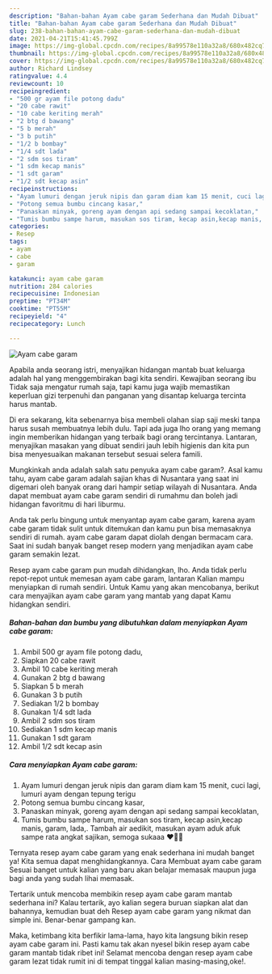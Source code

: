 ```yaml
---
description: "Bahan-bahan Ayam cabe garam Sederhana dan Mudah Dibuat"
title: "Bahan-bahan Ayam cabe garam Sederhana dan Mudah Dibuat"
slug: 238-bahan-bahan-ayam-cabe-garam-sederhana-dan-mudah-dibuat
date: 2021-04-21T15:41:45.799Z
image: https://img-global.cpcdn.com/recipes/8a99578e110a32a8/680x482cq70/ayam-cabe-garam-foto-resep-utama.jpg
thumbnail: https://img-global.cpcdn.com/recipes/8a99578e110a32a8/680x482cq70/ayam-cabe-garam-foto-resep-utama.jpg
cover: https://img-global.cpcdn.com/recipes/8a99578e110a32a8/680x482cq70/ayam-cabe-garam-foto-resep-utama.jpg
author: Richard Lindsey
ratingvalue: 4.4
reviewcount: 10
recipeingredient:
- "500 gr ayam file potong dadu"
- "20 cabe rawit"
- "10 cabe keriting merah"
- "2 btg d bawang"
- "5 b merah"
- "3 b putih"
- "1/2 b bombay"
- "1/4 sdt lada"
- "2 sdm sos tiram"
- "1 sdm kecap manis"
- "1 sdt garam"
- "1/2 sdt kecap asin"
recipeinstructions:
- "Ayam lumuri dengan jeruk nipis dan garam diam kam 15 menit, cuci lagi, lumuri ayam dengan tepung terigu"
- "Potong semua bumbu cincang kasar,"
- "Panaskan minyak, goreng ayam dengan api sedang sampai kecoklatan,"
- "Tumis bumbu sampe harum, masukan sos tiram, kecap asin,kecap manis, garam, lada,. Tambah air aedikit, masukan ayam aduk afuk sampe rata angkat sajikan, semoga sukaaa ♥️🤗🤗"
categories:
- Resep
tags:
- ayam
- cabe
- garam

katakunci: ayam cabe garam 
nutrition: 284 calories
recipecuisine: Indonesian
preptime: "PT34M"
cooktime: "PT55M"
recipeyield: "4"
recipecategory: Lunch

---
```



![Ayam cabe garam](https://img-global.cpcdn.com/recipes/8a99578e110a32a8/680x482cq70/ayam-cabe-garam-foto-resep-utama.jpg)

Apabila anda seorang istri, menyajikan hidangan mantab buat keluarga adalah hal yang menggembirakan bagi kita sendiri. Kewajiban seorang ibu Tidak saja mengatur rumah saja, tapi kamu juga wajib memastikan keperluan gizi terpenuhi dan panganan yang disantap keluarga tercinta harus mantab.

Di era  sekarang, kita sebenarnya bisa membeli olahan siap saji meski tanpa harus susah membuatnya lebih dulu. Tapi ada juga lho orang yang memang ingin memberikan hidangan yang terbaik bagi orang tercintanya. Lantaran, menyajikan masakan yang dibuat sendiri jauh lebih higienis dan kita pun bisa menyesuaikan makanan tersebut sesuai selera famili. 



Mungkinkah anda adalah salah satu penyuka ayam cabe garam?. Asal kamu tahu, ayam cabe garam adalah sajian khas di Nusantara yang saat ini digemari oleh banyak orang dari hampir setiap wilayah di Nusantara. Anda dapat membuat ayam cabe garam sendiri di rumahmu dan boleh jadi hidangan favoritmu di hari liburmu.

Anda tak perlu bingung untuk menyantap ayam cabe garam, karena ayam cabe garam tidak sulit untuk ditemukan dan kamu pun bisa memasaknya sendiri di rumah. ayam cabe garam dapat diolah dengan bermacam cara. Saat ini sudah banyak banget resep modern yang menjadikan ayam cabe garam semakin lezat.

Resep ayam cabe garam pun mudah dihidangkan, lho. Anda tidak perlu repot-repot untuk memesan ayam cabe garam, lantaran Kalian mampu menyiapkan di rumah sendiri. Untuk Kamu yang akan mencobanya, berikut cara menyajikan ayam cabe garam yang mantab yang dapat Kamu hidangkan sendiri.

<!--inarticleads1-->

##### Bahan-bahan dan bumbu yang dibutuhkan dalam menyiapkan Ayam cabe garam:

1. Ambil 500 gr ayam file potong dadu,
1. Siapkan 20 cabe rawit
1. Ambil 10 cabe keriting merah
1. Gunakan 2 btg d bawang
1. Siapkan 5 b merah
1. Gunakan 3 b putih
1. Sediakan 1/2 b bombay
1. Gunakan 1/4 sdt lada
1. Ambil 2 sdm sos tiram
1. Sediakan 1 sdm kecap manis
1. Gunakan 1 sdt garam
1. Ambil 1/2 sdt kecap asin




<!--inarticleads2-->

##### Cara menyiapkan Ayam cabe garam:

1. Ayam lumuri dengan jeruk nipis dan garam diam kam 15 menit, cuci lagi, lumuri ayam dengan tepung terigu
1. Potong semua bumbu cincang kasar,
1. Panaskan minyak, goreng ayam dengan api sedang sampai kecoklatan,
1. Tumis bumbu sampe harum, masukan sos tiram, kecap asin,kecap manis, garam, lada,. Tambah air aedikit, masukan ayam aduk afuk sampe rata angkat sajikan, semoga sukaaa ♥️🤗🤗




Ternyata resep ayam cabe garam yang enak sederhana ini mudah banget ya! Kita semua dapat menghidangkannya. Cara Membuat ayam cabe garam Sesuai banget untuk kalian yang baru akan belajar memasak maupun juga bagi anda yang sudah lihai memasak.

Tertarik untuk mencoba membikin resep ayam cabe garam mantab sederhana ini? Kalau tertarik, ayo kalian segera buruan siapkan alat dan bahannya, kemudian buat deh Resep ayam cabe garam yang nikmat dan simple ini. Benar-benar gampang kan. 

Maka, ketimbang kita berfikir lama-lama, hayo kita langsung bikin resep ayam cabe garam ini. Pasti kamu tak akan nyesel bikin resep ayam cabe garam mantab tidak ribet ini! Selamat mencoba dengan resep ayam cabe garam lezat tidak rumit ini di tempat tinggal kalian masing-masing,oke!.

